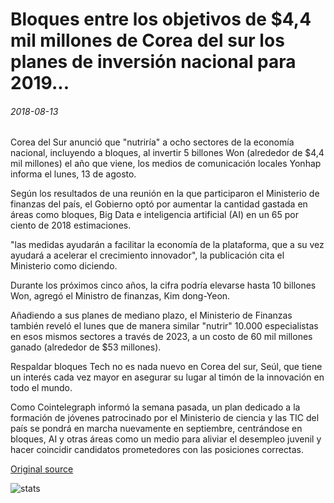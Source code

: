 # Bloques entre los objetivos de $4,4 mil millones de Corea del sur los planes de inversión nacional para 2019...

###### 2018-08-13

Corea del Sur anunció que "nutriría" a ocho sectores de la economía nacional, incluyendo a bloques, al invertir 5 billones Won (alrededor de $4,4 mil millones) el año que viene, los medios de comunicación locales Yonhap informa el lunes, 13 de agosto.

Según los resultados de una reunión en la que participaron el Ministerio de finanzas del país, el Gobierno optó por aumentar la cantidad gastada en áreas como bloques, Big Data e inteligencia artificial (AI) en un 65 por ciento de 2018 estimaciones.

"las medidas ayudarán a facilitar la economía de la plataforma, que a su vez ayudará a acelerar el crecimiento innovador", la publicación cita el Ministerio como diciendo.

Durante los próximos cinco años, la cifra podría elevarse hasta 10 billones Won, agregó el Ministro de finanzas, Kim dong-Yeon.

Añadiendo a sus planes de mediano plazo, el Ministerio de Finanzas también reveló el lunes que de manera similar "nutrir" 10.000 especialistas en esos mismos sectores a través de 2023, a un costo de 60 mil millones ganado (alrededor de $53 millones).

Respaldar bloques Tech no es nada nuevo en Corea del sur, Seúl, que tiene un interés cada vez mayor en asegurar su lugar al timón de la innovación en todo el mundo.

Como Cointelegraph informó la semana pasada, un plan dedicado a la formación de jóvenes patrocinado por el Ministerio de ciencia y las TIC del país se pondrá en marcha nuevamente en septiembre, centrándose en bloques, AI y otras áreas como un medio para aliviar el desempleo juvenil y hacer coincidir candidatos prometedores con las posiciones correctas.

[Original source](https://cointelegraph.com/news/blockchain-among-targets-of-south-koreas-44-billion-domestic-investment-plans-for-2019)

![stats](https://c.statcounter.com/11760860/0/a89fa40b/1/ "stats")